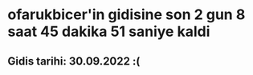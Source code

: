 # ofarukbicer'in gidisine son 2 gun 8 saat 45 dakika 51 saniye kaldi

## Gidis tarihi: 30.09.2022 :(